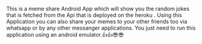 This is a meme share Android App which will show you the random jokes that is fetched from the Api that is deployed on the heroku .
Using this Application you can also share your memes to your other friends too via whatsapp or by any other messanger applications.
You just need to run this application using an android emulator.👍👍😎😎
